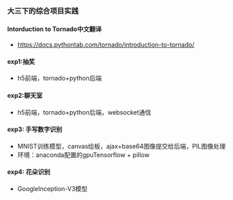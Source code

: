 ### 大三下的综合项目实践

#### Intorduction to Tornado中文翻译
- https://docs.pythontab.com/tornado/introduction-to-tornado/

#### exp1:抽奖
- h5前端，tornado+python后端

#### exp2:聊天室
- h5前端，tornado+python后端，websocket通信

#### exp3: 手写数字识别
- MNIST训练模型，canvas绘板，ajax+base64图像提交给后端，PIL图像处理
- 环境：anaconda配置的gpuTensorflow + pillow

#### exp4: 花朵识别
- GoogleInception-V3模型
